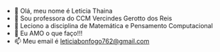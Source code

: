 - 👋 Olá, meu nome é Leticia Thaina
- 👀 Sou professora do CCM Vercindes Gerotto dos Reis
- 🌱 Leciono a disciplina de Matemática e Pensamento Computacional
- 💞️ Eu AMO o que faço!!!
- 📫 Meu email é leticiabonfogo762@gmail.com

<!---
leticiathaina/leticiathaina is a ✨ special ✨ repository because its `README.md` (this file) appears on your GitHub profile.
You can click the Preview link to take a look at your changes.
--->
